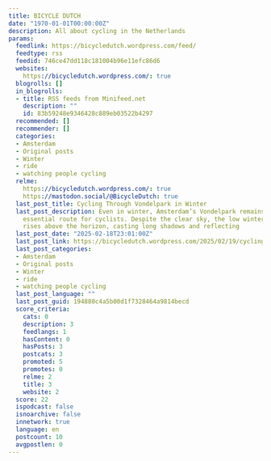 ```yaml
---
title: BICYCLE DUTCH
date: "1970-01-01T00:00:00Z"
description: All about cycling in the Netherlands
params:
  feedlink: https://bicycledutch.wordpress.com/feed/
  feedtype: rss
  feedid: 746ce47dd118c181004b96e11efc86d6
  websites:
    https://bicycledutch.wordpress.com/: true
  blogrolls: []
  in_blogrolls:
  - title: RSS feeds from Minifeed.net
    description: ""
    id: 83b59248e9346428c889eb03522b4297
  recommended: []
  recommender: []
  categories:
  - Amsterdam
  - Original posts
  - Winter
  - ride
  - watching people cycling
  relme:
    https://bicycledutch.wordpress.com/: true
    https://mastodon.social/@BicycleDutch: true
  last_post_title: Cycling Through Vondelpark in Winter
  last_post_description: Even in winter, Amsterdam’s Vondelpark remains a busy and
    essential route for cyclists. Despite the clear sky, the low winter sun barely
    rises above the horizon, casting long shadows and reflecting
  last_post_date: "2025-02-18T23:01:00Z"
  last_post_link: https://bicycledutch.wordpress.com/2025/02/19/cycling-through-vondelpark-in-winter/
  last_post_categories:
  - Amsterdam
  - Original posts
  - Winter
  - ride
  - watching people cycling
  last_post_language: ""
  last_post_guid: 194880c4a5b00d1f7328464a9814becd
  score_criteria:
    cats: 0
    description: 3
    feedlangs: 1
    hasContent: 0
    hasPosts: 3
    postcats: 3
    promoted: 5
    promotes: 0
    relme: 2
    title: 3
    website: 2
  score: 22
  ispodcast: false
  isnoarchive: false
  innetwork: true
  language: en
  postcount: 10
  avgpostlen: 0
---
```

